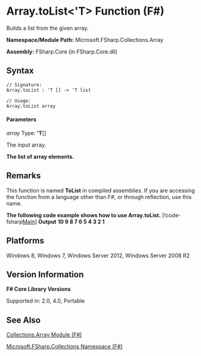 # Array.toList<'T> Function (F#)

Builds a list from the given array.

**Namespace/Module Path:** Microsoft.FSharp.Collections.Array

**Assembly:** FSharp.Core (in FSharp.Core.dll)


## Syntax

```
// Signature:
Array.toList : 'T [] -> 'T list

// Usage:
Array.toList array
```

#### Parameters
*array*
Type: **'T**[[]](http://msdn.microsoft.com/en-us/library/def20292-9aae-4596-9275-b94e594f8493)


The input array.



**The list of array elements.**
## Remarks
This function is named **ToList** in compiled assemblies. If you are accessing the function from a language other than F#, or through reflection, use this name.

**The following code example shows how to use Array.toList.**
[!code-fsharp[Main](snippets/fsarrays/snippet68.fs)]
**Output**
**10 9 8 7 6 5 4 3 2 1**
## Platforms
Windows 8, Windows 7, Windows Server 2012, Windows Server 2008 R2


## Version Information
**F# Core Library Versions**

Supported in: 2.0, 4.0, Portable




## See Also
[Collections.Array Module &#40;F&#35;&#41;](Collections.Array+Module+%28FSharp%29.md)

[Microsoft.FSharp.Collections Namespace &#40;F&#35;&#41;](Microsoft.FSharp.Collections+Namespace+%28FSharp%29.md)


